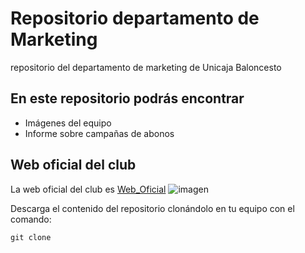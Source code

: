 # Repositorio departamento de Marketing
repositorio del departamento de marketing de Unicaja Baloncesto
## En este repositorio podrás encontrar
- Imágenes del equipo
- Informe sobre campañas de abonos

## Web oficial del club 
La web oficial del club es [Web_Oficial](https://www.unicajabaloncesto.com/)
![imagen](https://www.unicajabaloncesto.com/Images/Web/logo.png)

Descarga el contenido del repositorio clonándolo en tu equipo con el comando:
```
git clone
```	